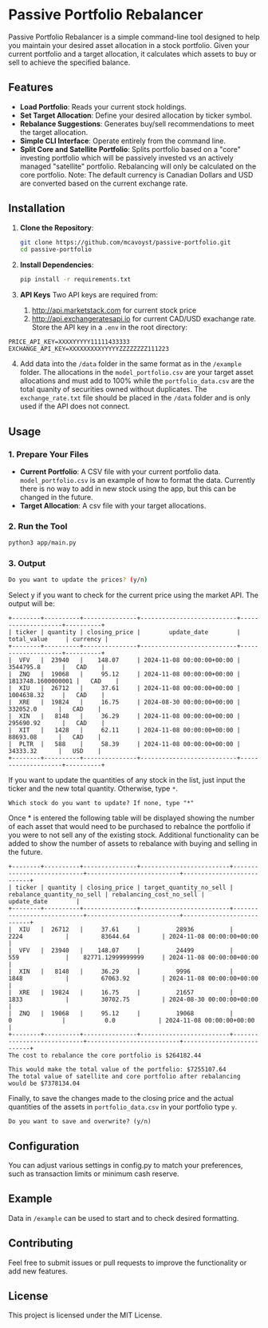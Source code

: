 # Passive Portfolio Rebalancer

Passive Portfolio Rebalancer is a simple command-line tool designed to help you maintain your desired asset allocation in a stock portfolio. Given your current portfolio and a target allocation, it calculates which assets to buy or sell to achieve the specified balance. 

## Features
- **Load Portfolio**: Reads your current stock holdings.
- **Set Target Allocation**: Define your desired allocation by ticker symbol.
- **Rebalance Suggestions**: Generates buy/sell recommendations to meet the target allocation.
- **Simple CLI Interface**: Operate entirely from the command line.
- **Split Core and Satellite Portfolio**: Splits portfolio based on a "core" investing portfolio which will be passively invested vs an actively managed "satellite" portfolio. Rebalancing will only be calculated on the core portfolio.
Note:
The default currency is Canadian Dollars and USD are converted based on the current exchange rate.

## Installation

1. **Clone the Repository**:
    ```bash
    git clone https://github.com/mcavoyst/passive-portfolio.git
    cd passive-portfolio
    ```

2. **Install Dependencies**:
    ```bash
    pip install -r requirements.txt
    ```
3. **API Keys**
   Two API keys are required from:
   1. http://api.marketstack.com for current stock price
   2. http://api.exchangeratesapi.io for current CAD/USD exachange rate.
   Store the API key in a `.env` in the root directory:
```
PRICE_API_KEY=XXXXYYYYY11111433333
EXCHANGE_API_KEY=XXXXXXXXXYYYYYZZZZZZZZ111223
```
4. Add data into the `/data` folder in the same format as in the `/example` folder. The allocations in the `model_portfolio.csv` are your target asset allocations and must add to 100% while the `portfolio_data.csv` are the total quanity of securities owned without duplicates. The `exchange_rate.txt` file should be placed in the `/data` folder and is only used if the API does not connect.

## Usage

### 1. Prepare Your Files
- **Current Portfolio**: A CSV file with your current portfolio data. `model_portfolio.csv` is an example of how to format the data. Currently there is no way to add in new stock using the app, but this can be changed in the future.
- **Target Allocation**: A csv file with your target allocations.

### 2. Run the Tool
```bash
python3 app/main.py 
```
### 3. Output
```bash
Do you want to update the prices? (y/n)
```
Select y if you want to check for the current price using the market API. The output will be:
```
+--------+----------+---------------+---------------------------+--------------------+----------+
| ticker | quantity | closing_price |        update_date        |    total_value     | currency |
+--------+----------+---------------+---------------------------+--------------------+----------+
|  VFV   |  23940   |    148.07     | 2024-11-08 00:00:00+00:00 |     3544795.8      |   CAD    |
|  ZNQ   |  19068   |     95.12     | 2024-11-08 00:00:00+00:00 | 1813748.1600000001 |   CAD    |
|  XIU   |  26712   |     37.61     | 2024-11-08 00:00:00+00:00 |     1004638.32     |   CAD    |
|  XRE   |  19824   |     16.75     | 2024-08-30 00:00:00+00:00 |      332052.0      |   CAD    |
|  XIN   |   8148   |     36.29     | 2024-11-08 00:00:00+00:00 |     295690.92      |   CAD    |
|  XIT   |   1428   |     62.11     | 2024-11-08 00:00:00+00:00 |      88693.08      |   CAD    |
|  PLTR  |   588    |     58.39     | 2024-11-08 00:00:00+00:00 |      34333.32      |   USD    |
+--------+----------+---------------+---------------------------+--------------------+----------+
```
If you want to update the quantities of any stock in the list, just input the ticker and the new total quantity. Otherwise, type `*`.
```
Which stock do you want to update? If none, type "*"
```
Once * is entered the following table will be displayed showing the number of each asset that would need to be purchased to rebalnce the portfolio if you were to not sell any of the existing stock. Additional functionality can be added to show the number of assets to rebalance with buying and selling in the future.
```
+--------+----------+---------------+-------------------------+----------------------------+--------------------------+---------------------------+
| ticker | quantity | closing_price | target_quantity_no_sell | rebalance_quantity_no_sell | rebalancing_cost_no_sell |        update_date        |
+--------+----------+---------------+-------------------------+----------------------------+--------------------------+---------------------------+
|  XIU   |  26712   |     37.61     |          28936          |            2224            |         83644.64         | 2024-11-08 00:00:00+00:00 |
|  VFV   |  23940   |    148.07     |          24499          |            559             |    82771.12999999999     | 2024-11-08 00:00:00+00:00 |
|  XIN   |   8148   |     36.29     |          9996           |            1848            |         67063.92         | 2024-11-08 00:00:00+00:00 |
|  XRE   |  19824   |     16.75     |          21657          |            1833            |         30702.75         | 2024-08-30 00:00:00+00:00 |
|  ZNQ   |  19068   |     95.12     |          19068          |             0              |           0.0            | 2024-11-08 00:00:00+00:00 |
+--------+----------+---------------+-------------------------+----------------------------+--------------------------+---------------------------+
The cost to rebalance the core portfolio is $264182.44

This would make the total value of the portfolio: $7255107.64
The total value of satellite and core portfolio after rebalancing would be $7378134.04
```
Finally, to save the changes made to the closing price and the actual quantities of the assets in `portfolio_data.csv` in your portfolio type `y`.
```
Do you want to save and overwrite? (y/n)
```

## Configuration
You can adjust various settings in config.py to match your preferences, such as transaction limits or minimum cash reserve.

## Example
Data in `/example` can be used to start and to check desired formatting.

## Contributing
Feel free to submit issues or pull requests to improve the functionality or add new features.

## License
This project is licensed under the MIT License.
